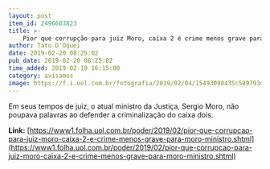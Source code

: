 ```yaml
---
layout: post
item_id: 2496603823
title: >-
    Pior que corrupção para juiz Moro, caixa 2 é crime menos grave para Moro ministro
author: Tatu D'Oquei
date: 2019-02-20 08:25:02
pub_date: 2019-02-20 08:25:02
time_added: 2019-02-19 16:15:00
category: avisamos
image: https://f.i.uol.com.br/fotografia/2019/02/04/15493098435c589793d167e_1549309843_3x2_rt.jpg
---
```


Em seus tempos de juiz, o atual ministro da Justiça, Sergio Moro, não poupava palavras ao defender a criminalização do caixa dois.

**Link:** [https://www1.folha.uol.com.br/poder/2019/02/pior-que-corrupcao-para-juiz-moro-caixa-2-e-crime-menos-grave-para-moro-ministro.shtml](https://www1.folha.uol.com.br/poder/2019/02/pior-que-corrupcao-para-juiz-moro-caixa-2-e-crime-menos-grave-para-moro-ministro.shtml)

